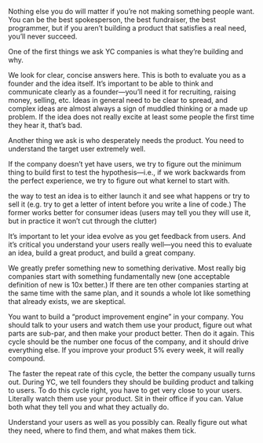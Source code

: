 
Nothing else you do will matter if you’re not making something people want. You can be the best spokesperson, the best fundraiser, the best programmer, but if you aren’t building a product that satisfies a real need, you’ll never succeed.

One of the first things we ask YC companies is what they’re building and why.

We look for clear, concise answers here. This is both to evaluate you as a founder and the idea itself. It’s important to be able to think and communicate clearly as a founder—you’ll need it for recruiting, raising money, selling, etc. Ideas in general need to be clear to spread, and complex ideas are almost always a sign of muddled thinking or a made up problem. If the idea does not really excite at least some people the first time they hear it, that’s bad.

Another thing we ask is who desperately needs the product. You need to understand the target user extremely well.

If the company doesn’t yet have users, we try to figure out the minimum thing to build first to test the hypothesis—i.e., if we work backwards from the perfect experience, we try to figure out what kernel to start with.

the way to test an idea is to either launch it and see what happens or try to sell it (e.g. try to get a letter of intent before you write a line of code.) The former works better for consumer ideas (users may tell you they will use it, but in practice it won’t cut through the clutter) 

It’s important to let your idea evolve as you get feedback from users. And it’s critical you understand your users really well—you need this to evaluate an idea, build a great product, and build a great company.

We greatly prefer something new to something derivative. Most really big companies start with something fundamentally new (one acceptable definition of new is 10x better.) If there are ten other companies starting at the same time with the same plan, and it sounds a whole lot like something that already exists, we are skeptical.

You want to build a “product improvement engine” in your company. You should talk to your users and watch them use your product, figure out what parts are sub-par, and then make your product better. Then do it again. This cycle should be the number one focus of the company, and it should drive everything else. If you improve your product 5% every week, it will really compound.

The faster the repeat rate of this cycle, the better the company usually turns out. During YC, we tell founders they should be building product and talking to users. To do this cycle right, you have to get very close to your users. Literally watch them use your product. Sit in their office if you can. Value both what they tell you and what they actually do. 

Understand your users as well as you possibly can. Really figure out what they need, where to find them, and what makes them tick.
